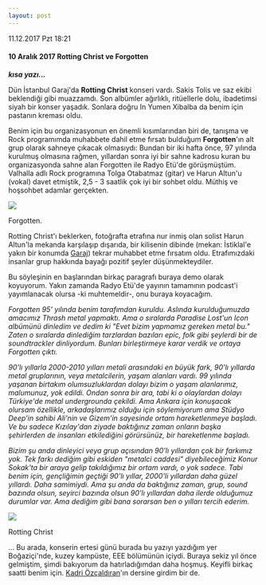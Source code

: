 ```yaml
---
layout: post
---
```

<p class="date">11.12.2017 Pzt 18:21</p>

#### 10 Aralık 2017 Rotting Christ ve Forgotten
***kısa yazı...***

Dün İstanbul Garaj'da **Rotting Christ** konseri vardı. Sakis Tolis ve saz ekibi beklendiği gibi muazzamdı. Son albümler ağırlıklı, ritüellerle dolu, ibadetimsi siyah bir konser yaşadık. Sonlara doğru In Yumen Xibalba da benim için pastanın kreması oldu.

Benim için bu organizasyonun en önemli kısımlarından biri de, tanışma ve Rock programımda muhabbete dahil etme fırsatı bulduğum **Forgotten**'ın alt grup olarak sahneye çıkacak olmasıydı: Bundan bir iki hafta önce, 97 yılında kurulmuş olmasına rağmen, yıllardan sonra iyi bir sahne kadrosu kuran bu organizasyonda sahne alan Forgotten ile Radyo Etü'de görüşmüştüm. Valhalla adlı Rock programına Tolga Otabatmaz (gitar) ve Harun Altun'u (vokal) davet etmiştik, 2,5 - 3 saatlik çok iyi bir sohbet oldu. Müthiş ve hoşsohbet adamlar gerçekten.

![](https://caglayandemirci.github.io/forgotten-pages/images/photo/fogotten.jfif)
<p class="imgdesc">Forgotten.</p>

Rotting Christ'ı beklerken, fotoğrafta etrafına nur inmiş olan solist Harun Altun'la mekanda karşılaşıp dışarıda, bir kilisenin dibinde (mekan: İstiklal'e yakın bir konumda [Garaj](https://www.google.com.tr/search?q=Garaj+istanbul&ie=utf-8&oe=utf-8&gws_rd=cr&dcr=0&ei=12IwWtU30pGwB-v9rJAO)) tekrar muhabbet etme fırsatım oldu. Etrafımızdaki insanlar grup hakkında bayağı pozitif şeyler düşünmekteydiler.

Bu söyleşinin en başlarından birkaç paragrafı buraya demo olarak koyuyorum. Yakın zamanda Radyo Etü'de yayının tamamının podcast'i yayımlanacak olursa -ki muhtemeldir-, onu buraya koyacağım. 
 
*Forgotten 95' yılında benim tarafımdan kuruldu. Aslında kurulduğumuzda amacımız Thrash metal yapmaktı. Ama o sıralarda Paradise Lost'un Icon albümünü dinledim ve dedim ki "Evet bizim yapmamız gereken metal bu." Zaten o sıralarda dinlediğim tarzlardan bazıları epic, folk gibi şeylerdi bir de soundtrackler dinliyordum. Bunları birleştirmeye karar verdik ve ortaya Forgotten çıktı.*

*90'lı yıllarla 2000-2010 yılları metali arasındaki en büyük fark, 90'lı yıllarda metal gruplarının, veya metalcilerin, yaşam alanları vardı. 99 yılında yaşanan birtakım olumsuzluklardan dolayı bizim o yaşam alanlarımız, malumunuz, yok edildi. Ondan sonra bir ara, tabi ki o olaylardan dolayı Türkiye'de metal undergrounda çekildi. Ama Ankara için konuşacak olursam özellikle, arkadaşlarımız olduğu için söylemiyorum ama Stüdyo Deep'in sahibi Ali'nin ve Gizem'in sayesinde ortam hareketlenmeye başladı. Ve bu sadece Kızılay'dan ziyade baktığınız zaman onların başka şehirlerden de insanları etkilediğini görürsünüz, bir hareketlenme başladı.*

*Bizim şu anda dinleyici veya grup açısından 90'lı yıllardan çok bir farkımız yok. Tek farkı dediğim gibi eskiden "metalci caddesi" diyebileceğimiz Konur Sokak'ta bir araya gelip takıldığımız bir ortam vardı, o yok sadece. Tabi benim için, gençliğimin geçtiği 90'lı yıllar, 2000'li yıllardan daha güzel yıllardı. Daha samimiydi. Ama şu anda da baktığınız zaman, grup, sound bazında olsun, seyirci bazında olsun 90'lı yıllardan daha ilerde olduğumuz durumlar var. Ama dediğim gibi bana sorarsan ben o yılları tercih ederim.*

![](https://caglayandemirci.github.io/forgotten-pages/images/photo/rc.jfif)
<p class="imgdesc">Rotting Christ</p>

... Bu arada, konserin ertesi günü burada bu yazıyı yazdığım yer Boğaziçi'nde, kuzey kampüste, EEE bölümünün içiydi. Buraya sekiz yıl önce gelmiştim, şimdi bakıyorum da hatırladığımdan daha hoşmuş. Keyifli birkaç saatti benim için. [Kadri Özçaldıran](https://www.google.com.tr/search?dcr=0&ei=h14wWt6LFcONkwXTr4SIAw&q=kadri+bo%C4%9Fazi%C3%A7i+elektrik+elektronik&oq=kadri+bo%C4%9Fazi%C3%A7i+elektrik+elektronik&gs_l=psy-ab.3...3637.4278.0.5091.4.4.0.0.0.0.223.340.0j1j1.2.0....0...1..64.psy-ab..2.0.0....0.Y_kB4V1ldm4)'ın dersine girdim bir de. 

